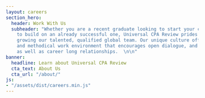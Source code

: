 ```yaml
---
layout: careers
section_hero:
  header: Work With Us
  subheader: "Whether you are a recent graduate looking to start your career, or looking
    to build on an already successful one, Universal CPA Review prides itself on continuously
    growing our talented, qualified global team. Our unique culture offers a collaborative
    and methodical work environment that encourages open dialogue, and constant feedback,
    as well as career long relationships.  \n\n"
banner:
  headline: Learn about Universal CPA Review
  cta_text: About Us
  cta_url: "/about/"
js:
- "/assets/dist/careers.min.js"
---
```

